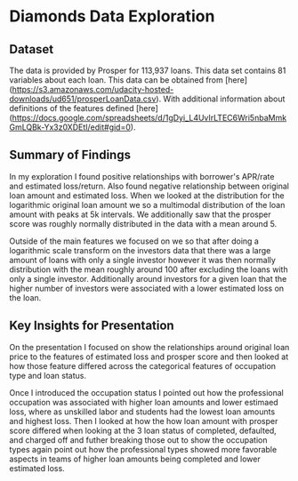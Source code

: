 # Diamonds Data Exploration

## Dataset

The data is provided by Prosper for 113,937 loans. This data set contains 81 variables about each loan. This data can be obtained from [here] (https://s3.amazonaws.com/udacity-hosted-downloads/ud651/prosperLoanData.csv). With additional information about definitions of the features defined [here] (https://docs.google.com/spreadsheets/d/1gDyi_L4UvIrLTEC6Wri5nbaMmkGmLQBk-Yx3z0XDEtI/edit#gid=0).

## Summary of Findings

In my exploration I found positive relationships with borrower's APR/rate and estimated loss/return. Also found negative relationship between original loan amount and estimated loss. When we looked at the distribution for the logarithmic original loan amount we so a multimodal distribution of the loan amount with peaks at 5k intervals. We additionally saw that the prosper score was roughly normally distributed in the data with a mean around 5.

Outside of the main features we focused on we so that after doing a logarithmic scale transform on the investors data that there was a large amount of loans with only a single investor however it was then normally distribution with the mean roughly around 100 after excluding the loans with only a single investor. Additionally around investors for a given loan that the higher number of investors were associated with a lower estimated loss on the loan.

## Key Insights for Presentation

On the presentation I focused on show the relationships around original loan price to the features of estimated loss and prosper score and then looked at how those feature differed across the categorical features of occupation type and loan status.

Once I introduced the occupation status I pointed out how the professional occupation was associated with higher loan amounts and lower estimaed loss, where as unskilled labor and students had the lowest loan amounts and highest loss. Then I looked at how the how loan amount with prosper score differed when looking at the 3 loan status of completed, defaulted, and charged off and futher breaking those out to show the occupation types again point out how the professional types showed more favorable aspects in teams of higher loan amounts being completed and lower estimated loss.